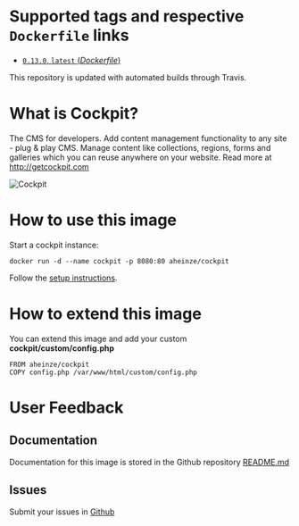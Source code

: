 # Supported tags and respective `Dockerfile` links
- [`0.13.0`,  `latest` (*Dockerfile*)](https://github.com/aheinze/cockpit-docker/blob/master/Dockerfile)

This repository is updated with automated builds through Travis.

# What is Cockpit?

The CMS for developers. Add content management functionality to any site - plug & play CMS. Manage content like collections, regions, forms and galleries which you can reuse anywhere on your website. Read more at http://getcockpit.com

![Cockpit](http://getcockpit.com/site/assets/images/teaser.png)

# How to use this image
Start a cockpit instance:

    docker run -d --name cockpit -p 8080:80 aheinze/cockpit

Follow the [setup instructions](http://getcockpit.com/docs#!getting_started/setup).

# How to extend this image
You can extend this image and add your custom **cockpit/custom/config.php**

```
FROM aheinze/cockpit
COPY config.php /var/www/html/custom/config.php
```

# User Feedback
## Documentation
Documentation for this image is stored in the Github repository [README.md](https://github.com/aheinze/cockpit-docker)

## Issues
Submit your issues in [Github](https://github.com/aheinze/cockpit-docker/issues)
